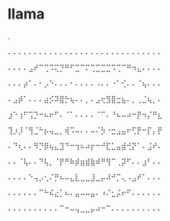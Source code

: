 # llama

.

⠄⠄⠄⠄⠄⠄⠄⠄⠄⠄⠄⠄⠄⠄⠄⠄⠄⠄⠄⠄⠄⠄⠄⠄⠄⠄⠄⠄⠄⠄

⠄⠄⠄⠄⣠⠞⠉⢉⠩⢍⡙⠛⠋⣉⠉⠍⢉⣉⣉⣉⠩⢉⠉⠛⠲⣄⠄⠄⠄⠄

⠄⠄⠄⡴⠁⠄⠂⡠⠑⠄⠄⠄⠂⠄⠄⠄⠄⠠⠄⠄⠐⠁⢊⠄⠄⠈⢦⠄⠄⠄

⠄⣠⡾⠁⠄⠄⠄⣴⡪⠽⣿⡓⢦⠄⠄⡀⠄⣠⢖⣻⣿⣒⣦⠄⡀⢀⣈⢦⡀⠄

⣰⠑⢰⠋⢩⡙⠒⠦⠖⠋⠄⠈⠁⠄⠄⠄⠄⠈⠉⠄⠘⠦⠤⠴⠒⡟⠲⡌⠛⣆

⢹⡰⡸⠈⢻⣈⠓⡦⢤⣀⡀⢾⠩⠤⠄⠄⠤⠌⡳⠐⣒⣠⣤⠖⢋⡟⠒⡏⡄⡟

⠄⠙⢆⠄⠄⠻⡙⡿⢦⣄⣹⠙⠒⢲⠦⠴⡖⠒⠚⣏⣁⣤⣾⢚⡝⠁⠄⣨⠞⠄

⠄⠄⠈⢧⠄⠄⠙⢧⡀⠈⡟⠛⠷⡾⣶⣾⣷⠾⠛⢻⠉⢀⡽⠋⠄⠄⣰⠃⠄⠄

⠄⠄⠄⠄⠑⢤⡠⢂⠌⡛⠦⠤⣄⣇⣀⣀⣸⣀⡤⠼⠚⡉⢄⠠⣠⠞⠁⠄⠄⠄

⠄⠄⠄⠄⠄⠄⠉⠓⠮⣔⡁⠦⠄⣤⠤⠤⣤⠄⠰⠌⣂⡬⠖⠋⠄⠄⠄⠄⠄⠄

⠄⠄⠄⠄⠄⠄⠄⠄⠄⠄⠉⠒⠤⢤⣀⣀⡤⠴⠒⠉⠄⠄⠄⠄⠄⠄⠄⠄⠄⠄
